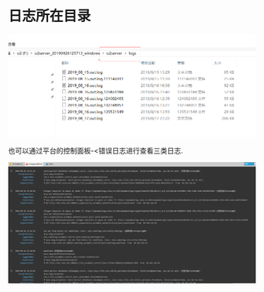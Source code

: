 # 日志所在目录



![](../../.gitbook/assets/image%20%2884%29.png)

也可以通过平台的控制面板-&lt;错误日志进行查看三类日志.

![](../../.gitbook/assets/image%20%28106%29.png)


